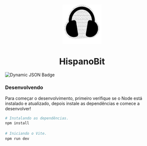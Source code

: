 <img src="public/hispanobit.svg" 
style="margin-left: auto; margin-right: auto; display: block; width: 8rem"/>
<h1 style="text-align: center">HispanoBit</h1>

![Dynamic JSON Badge](https://img.shields.io/badge/dynamic/json?url=https%3A%2F%2Fgithub.com%2Fpedroanuda%2Fhispanobit%2Fraw%2Fplayer-addition%2Fpackage.json&query=%24.version&label=Vers%C3%A3o)

### Desenvolvendo
Para começar o desenvolvimento, primeiro verifique se o Node está instalado e atualizado, depois instale as dependências e comece a desenvolver!

```bash
# Instalando as dependências.
npm install

# Iniciando o Vite.
npm run dev
```

